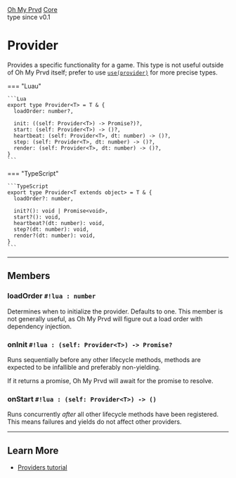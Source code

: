 <div class="ompdoc-api-breadcrumbs">
<a href="../../">Oh My Prvd</a>
<a href="../">Core</a>
</div>

<div class="ompdoc-api-tags">
<span>type</span>
<span>since v0.1</span>
</div>

# Provider

Provides a specific functionality for a game. This type is not useful outside of
Oh My Prvd itself; prefer to use [`use(provider)`](../members/use.md) for
more precise types.

=== "Luau"

    ```Lua
    export type Provider<T> = T & {
      loadOrder: number?,

      init: ((self: Provider<T>) -> Promise?)?,
      start: (self: Provider<T>) -> ()?,
      heartbeat: (self: Provider<T>, dt: number) -> ()?,
      step: (self: Provider<T>, dt: number) -> ()?,
      render: (self: Provider<T>, dt: number) -> ()?,
    }
    ```

=== "TypeScript"

    ```TypeScript
    export type Provider<T extends object> = T & {
      loadOrder?: number,

      init?(): void | Promise<void>,
      start?(): void,
      heartbeat?(dt: number): void,
      step?(dt: number): void,
      render?(dt: number): void,
    }
    ```

---

## Members

### loadOrder `#!lua : number`

Determines when to initialize the provider. Defaults to one. This member is not
generally useful, as Oh My Prvd will figure out a load order with dependency
injection.

### onInit `#!lua : (self: Provider<T>) -> Promise?`

Runs sequentially before any other lifecycle methods, methods are expected to be
infallible and preferably non-yielding.

If it returns a promise, Oh My Prvd will await for the promise to resolve.

### onStart `#!lua : (self: Provider<T>) -> ()`

Runs concurrently *after* all other lifecycle methods have been registered. This
means failures and yields do not affect other providers.

---

## Learn More

- [Providers tutorial](../../../tutorials/providers.md)
